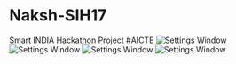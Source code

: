 # Naksh-SIH17
Smart INDIA Hackathon Project #AICTE
![Settings Window](https://drive.google.com/open?id=0B_LwUepz4pZCUFF5SzdzT1dvVGs.png)
![Settings Window](https://drive.google.com/open?id=0B_LwUepz4pZCX3hXNWJmb1Bka2s.png)
![Settings Window](https://drive.google.com/open?id=0B_LwUepz4pZCN1BfTGlPMlJtTkU.png)
![Settings Window](https://drive.google.com/open?id=0B_LwUepz4pZCbW9WOTlZU3hYc1U.png)
